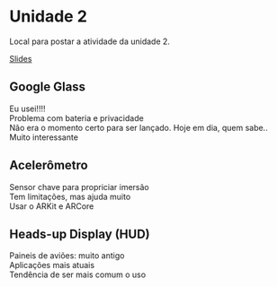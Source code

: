 # Unidade 2

Local para postar a atividade da unidade 2.  

[Slides](Slides.pdf "Slides")  

## Google Glass

Eu usei!!!!  
Problema com bateria e privacidade  
Não era o momento certo para ser lançado. Hoje em dia, quem sabe..  
Muito interessante  

## Acelerômetro

Sensor chave para propriciar imersão  
Tem limitações, mas ajuda muito  
Usar o ARKit e ARCore  

## Heads-up Display (HUD)

Paineis de aviões: muito antigo  
Aplicações mais atuais  
Tendência de ser mais comum o uso  
